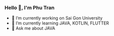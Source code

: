 ### Hello 👋, I'm Phu Tran
- 🔭 I’m currently working on Sai Gon University
- 🌱 I’m currently learning JAVA, KOTLIN, FLUTTER
- 💬 Ask me about JAVA
